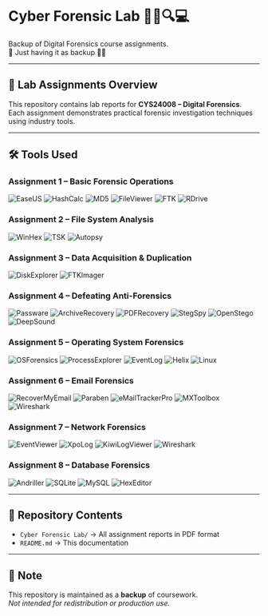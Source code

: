 # Cyber Forensic Lab 🕵️‍♂️🔍💻

Backup of Digital Forensics course assignments.  
💾 Just having it as backup 📂✨

---

## 📑 Lab Assignments Overview
This repository contains lab reports for **CYS24008 – Digital Forensics**.  
Each assignment demonstrates practical forensic investigation techniques using industry tools.

---

## 🛠️ Tools Used

### Assignment 1 – Basic Forensic Operations
![EaseUS](https://img.shields.io/badge/EaseUS-Data%20Recovery-blue?logo=windows&logoColor=white)
![HashCalc](https://img.shields.io/badge/HashCalc-Tool-green)
![MD5](https://img.shields.io/badge/MD5-Calculator-lightgrey)
![FileViewer](https://img.shields.io/badge/File-Viewer-yellow)
![FTK](https://img.shields.io/badge/FTK-Forensic%20Toolkit-orange)
![RDrive](https://img.shields.io/badge/R--Drive-Image-red)

### Assignment 2 – File System Analysis
![WinHex](https://img.shields.io/badge/WinHex-Hex%20Editor-lightblue)
![TSK](https://img.shields.io/badge/SleuthKit-TSK-purple)
![Autopsy](https://img.shields.io/badge/Autopsy-Forensics-blue)

### Assignment 3 – Data Acquisition & Duplication
![DiskExplorer](https://img.shields.io/badge/DiskExplorer-NTFS-darkgreen)
![FTKImager](https://img.shields.io/badge/FTK-Imager-orange)

### Assignment 4 – Defeating Anti-Forensics
![Passware](https://img.shields.io/badge/Passware-Password%20Recovery-red)
![ArchiveRecovery](https://img.shields.io/badge/Archive-PassRecovery-yellow)
![PDFRecovery](https://img.shields.io/badge/PDF-PasswordRecovery-lightblue)
![StegSpy](https://img.shields.io/badge/StegSpy-Steganography-purple)
![OpenStego](https://img.shields.io/badge/OpenStego-Tool-green)
![DeepSound](https://img.shields.io/badge/DeepSound-Audio%20Stego-pink)

### Assignment 5 – Operating System Forensics
![OSForensics](https://img.shields.io/badge/OS-Forensics-darkblue)
![ProcessExplorer](https://img.shields.io/badge/Process-Explorer-lightgreen)
![EventLog](https://img.shields.io/badge/Event-Log%20Explorer-orange)
![Helix](https://img.shields.io/badge/Helix-Tool-red)
![Linux](https://img.shields.io/badge/Linux-Commands-grey?logo=linux)

### Assignment 6 – Email Forensics
![RecoverMyEmail](https://img.shields.io/badge/Recover-MyEmail-lightblue)
![Paraben](https://img.shields.io/badge/Paraben-EmailExaminer-purple)
![eMailTrackerPro](https://img.shields.io/badge/eMailTrackerPro-Legacy-red)
![MXToolbox](https://img.shields.io/badge/MXToolbox-Alternative-darkgreen)
![Wireshark](https://img.shields.io/badge/Wireshark-Network-blue?logo=wireshark)

### Assignment 7 – Network Forensics
![EventViewer](https://img.shields.io/badge/Windows-EventViewer-darkblue?logo=windows)
![XpoLog](https://img.shields.io/badge/XpoLog-Logs-orange)
![KiwiLogViewer](https://img.shields.io/badge/Kiwi-LogViewer-green)
![Wireshark](https://img.shields.io/badge/Wireshark-Network-blue?logo=wireshark)

### Assignment 8 – Database Forensics
![Andriller](https://img.shields.io/badge/Andriller-AndroidDB-darkred)
![SQLite](https://img.shields.io/badge/SQLite-DBBrowser-blue?logo=sqlite)
![MySQL](https://img.shields.io/badge/MySQL-Forensics-orange?logo=mysql)
![HexEditor](https://img.shields.io/badge/Hex-Editor-lightgrey)

---

## 📂 Repository Contents
- `Cyber Forensic Lab/` → All assignment reports in PDF format  
- `README.md` → This documentation  

---

## 🎯 Note
This repository is maintained as a **backup** of coursework.  
_Not intended for redistribution or production use._
